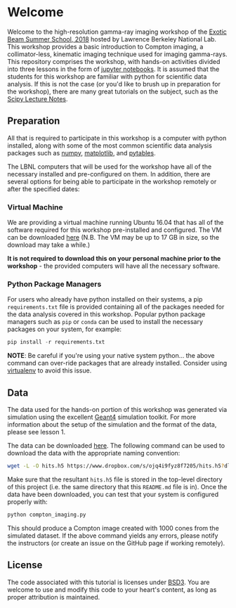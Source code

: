 # Welcome

Welcome to the high-resolution gamma-ray imaging workshop of the 
[Exotic Beam Summer School, 2018](https://sites.google.com/lbl.gov/ebss2018/home?authuser=0)
hosted by Lawrence Berkeley National Lab.
This workshop provides a basic introduction to Compton imaging, a 
collimator-less, kinematic imaging technique used for imaging
gamma-rays.
This repository comprises the workshop, with hands-on activities divided
into three lessons in the form of 
[jupyter notebooks](http://jupyter.org/).
It is assumed that the students for this workshop are familiar with 
python for scientific data analysis.
If this is not the case (or you'd like to brush up in preparation for the 
workshop), there are many great tutorials on the subject, such as the 
[Scipy Lecture Notes](https://www.scipy-lectures.org/).

## Preparation

All that is required to participate in this workshop is a computer with
python installed, along with some of the most common scientific data analysis
packages such as [numpy](http://www.numpy.org/),
[matplotlib](https://matplotlib.org/), and
[pytables](https://www.pytables.org/).

The LBNL computers that will be used for the workshop have all of the 
necessary installed and pre-configured on them.
In addition, there are several options for being able to participate in the 
workshop remotely or after the specified dates:

### Virtual Machine

We are providing a virtual machine running Ubuntu 16.04 that has all of the
software required for this workshop pre-installed and configured.
The VM can be downloaded 
[here](https://www.dropbox.com/sh/sl1ycp1d5i8vafu/AABWXPO1z07EC3wNVAEpVXo8a?dl=0) 
(N.B. The VM may be up to 17 GB in size, so the download may take a while.)

**It is not required to download this on your personal machine prior to the
workshop** - the provided computers will have all the necessary software.

### Python Package Managers

For users who already have python installed on their systems, a pip
`requirements.txt` file is provided containing all of the packages needed for
the data analysis covered in this workshop.
Popular python package managers such as `pip` or `conda` can be used to 
install the necessary packages on your system, for example:
```python
pip install -r requirements.txt
```
**NOTE**: Be careful if you're using your native system python... the above 
command can over-ride packages that are already installed.
Consider using 
[virtualenv](http://docs.python-guide.org/en/latest/dev/virtualenvs/) to avoid
this issue.

## Data

The data used for the hands-on portion of this workshop was generated via
simulation using the excellent [Geant4](https://geant4.web.cern.ch/) simulation
toolkit.
For more information about the setup of the simulation and the format of the
data, please see lesson 1.

The data can be downloaded 
[here](https://www.dropbox.com/s/ojq4i9fyz8f7205/hits.h5?dl=0).
The following command can be used to download the data with the appropriate
naming convention:

```bash
wget -L -O hits.h5 https://www.dropbox.com/s/ojq4i9fyz8f7205/hits.h5?dl=0
```
Make sure that the resultant `hits.h5` file is stored in the top-level 
directory of this project (i.e. the same directory that this `README.md` file
is in).
Once the data have been downloaded, you can test that your system is configured
properly with:

```bash
python compton_imaging.py
```

This should produce a Compton image created with 1000 cones from the simulated
dataset.
If the above command yields any errors, please notify the instructors (or
create an issue on the GitHub page if working remotely).

## License

The code associated with this tutorial is licenses under
[BSD3](https://opensource.org/licenses/BSD-3-Clause).
You are welcome to use and modify this code to your heart's content, as long as
proper attribution is maintained.
